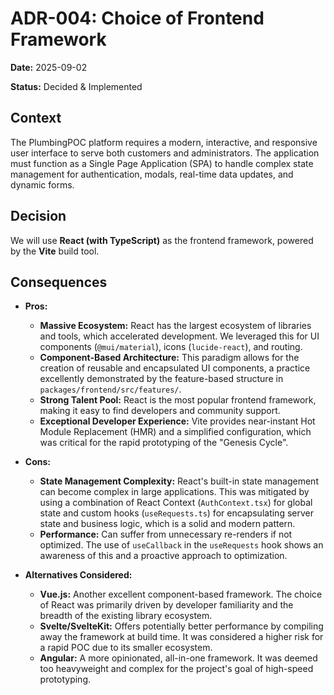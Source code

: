 # ADR-004: Choice of Frontend Framework

**Date:** 2025-09-02

**Status:** Decided & Implemented

## Context

The PlumbingPOC platform requires a modern, interactive, and responsive user interface to serve both customers and administrators. The application must function as a Single Page Application (SPA) to handle complex state management for authentication, modals, real-time data updates, and dynamic forms.

## Decision

We will use **React (with TypeScript)** as the frontend framework, powered by the **Vite** build tool.

## Consequences

*   **Pros:**
    *   **Massive Ecosystem:** React has the largest ecosystem of libraries and tools, which accelerated development. We leveraged this for UI components (`@mui/material`), icons (`lucide-react`), and routing.
    *   **Component-Based Architecture:** This paradigm allows for the creation of reusable and encapsulated UI components, a practice excellently demonstrated by the feature-based structure in `packages/frontend/src/features/`.
    *   **Strong Talent Pool:** React is the most popular frontend framework, making it easy to find developers and community support.
    *   **Exceptional Developer Experience:** Vite provides near-instant Hot Module Replacement (HMR) and a simplified configuration, which was critical for the rapid prototyping of the "Genesis Cycle".

*   **Cons:**
    *   **State Management Complexity:** React's built-in state management can become complex in large applications. This was mitigated by using a combination of React Context (`AuthContext.tsx`) for global state and custom hooks (`useRequests.ts`) for encapsulating server state and business logic, which is a solid and modern pattern.
    *   **Performance:** Can suffer from unnecessary re-renders if not optimized. The use of `useCallback` in the `useRequests` hook shows an awareness of this and a proactive approach to optimization.

*   **Alternatives Considered:**
    *   **Vue.js:** Another excellent component-based framework. The choice of React was primarily driven by developer familiarity and the breadth of the existing library ecosystem.
    *   **Svelte/SvelteKit:** Offers potentially better performance by compiling away the framework at build time. It was considered a higher risk for a rapid POC due to its smaller ecosystem.
    *   **Angular:** A more opinionated, all-in-one framework. It was deemed too heavyweight and complex for the project's goal of high-speed prototyping.
